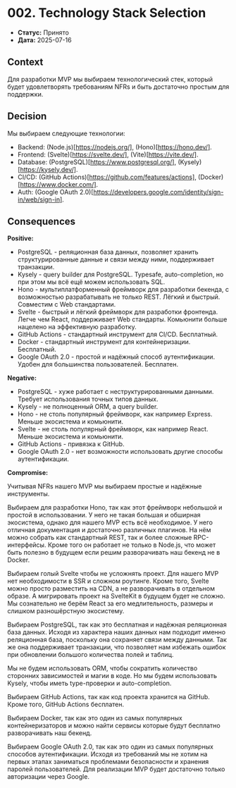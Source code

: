 # 002. Technology Stack Selection

- **Статус:** Принято
- **Дата:** 2025-07-16

## Context

Для разработки MVP мы выбираем технологический стек, который будет удовлетворять требованиям NFRs и быть достаточно простым для поддержки.

## Decision

Мы выбираем следующие технологии:

- Backend: (Node.js)[https://nodejs.org/], (Hono)[https://hono.dev/].
- Frontend: (Svelte)[https://svelte.dev/], (Vite)[https://vite.dev/].
- Database: (PostgreSQL)[https://www.postgresql.org/], (Kysely)[https://kysely.dev/].
- CI/CD: (GitHub Actions)[https://github.com/features/actions], (Docker)[https://www.docker.com/].
- Auth: (Google OAuth 2.0)[https://developers.google.com/identity/sign-in/web/sign-in].

## Consequences

**Positive:**

- PostgreSQL - реляционная база данных, позволяет хранить структурированные данные и связи между ними, поддерживает транзакции.
- Kysely - query builder для PostgreSQL. Typesafe, auto-completion, но при этом мы всё ещё можем использовать SQL.
- Hono - мультиплатформенный фреймворк для разработки бекенда, с возможностью разрабатывать не только REST. Лёгкий и быстрый. Совместим с Web стандартами.
- Svelte - быстрый и лёгкий фреймворк для разработки фронтенда. Легче чем React, поддерживает Web стандарты. Комьюнити больше нацелено на эффективную разработку.
- GitHub Actions - стандартный инструмент для CI/CD. Бесплатный.
- Docker - стандартный инструмент для контейнеризации. Бесплатный.
- Google OAuth 2.0 - простой и надёжный способ аутентификации. Удобен для большинства пользователей. Бесплатен.

**Negative:**

- PostgreSQL - хуже работает с неструктурированными данными. Требует использования точных типов данных.
- Kysely - не полноценный ORM, а query builder.
- Hono - не столь популярный фреймворк, как например Express. Меньше экосистема и комьюнити.
- Svelte - не столь популярный фреймворк, как например React. Меньше экосистема и комьюнити.
- GitHub Actions - привязка к GitHub.
- Google OAuth 2.0 - нет возможности использовать другие способы аутентификации.

**Compromise:**

Учитывая NFRs нашего MVP мы выбираем простые и надёжные инструменты.

Выбираем для разработки Hono, так как этот фреймворк небольшой и простой в использовании. У него не такая большая и обширная экосистема, однако для нашего MVP есть всё необходимое. У него отличная документация и достаточно различных плагинов. На нём можно собрать как стандартный REST, так и более сложные RPC-интерфейсы. Кроме того он работает не только в Node.js, что может быть полезно в будущем если решим разворачивать наш бекенд не в Docker.

Выбираем голый Svelte чтобы не усложнять проект. Для нашего MVP нет необходимости в SSR и сложном роутинге. Кроме того, Svelte можно просто разместить на CDN, а не разворачивать в отдельном образе. А мигрировать проект на SvelteKit в будущем будет не сложно. Мы сознательно не берём React за его медлительность, размеры и слишком разношёрстную экосистему.

Выбираем PostgreSQL, так как это бесплатная и надёжная реляционная база данных. Исходя из характера наших данных нам подходит именно реляционная база, поскольку она сохраняет связи между данными. Так же она поддерживает транзакции, что позволяет нам избежать ошибок при обновлении большого количества полей и таблиц.

Мы не будем использовать ORM, чтобы сократить количество сторонних зависимостей и магии в коде. Но мы будем использовать Kysely, чтобы иметь type-проверки и auto-completion.

Выбираем GitHub Actions, так как код проекта хранится на GitHub. Кроме того, GitHub Actions бесплатен.

Выбираем Docker, так как это один из самых популярных контейнеризаторов и можно найти сервисы которые будут бесплатно разворачивать наш бекенд.

Выбираем Google OAuth 2.0, так как это один из самых популярных способов аутентификации. Исходя из требований мы не хотим на первых этапах заниматься проблемами безопасности и хранения паролей пользователей. Для реализации MVP будет достаточно только авторизации через Google.
